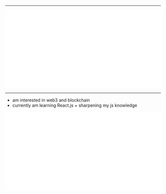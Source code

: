 ----------
<img src="header.svg" alt="insane">

----------



- am interested in web3 and blockchain
- currently am learning React.js + sharpening my js knowledge

<img src="tech.svg" alt="technologies i use">
<!-- 
<h2 align="center">Technologies i use </h2>
<div align='end' style="width:100vw ;">
    <img align="center" src="html.png" width="70"  alt="">
    <img align="center" src="css.png" width="70"  alt="">
    <img align="center" src="javascript.png"  width="70" alt="">
</div>
<div align="start">
<img src="react.png" width="70" title="React.js">
<img src="node.png" width="70" title="node.js">
<img src="github.png" width="70" title="github">
</div>  -->

